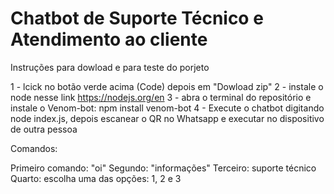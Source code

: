 # Chatbot de Suporte Técnico e Atendimento ao cliente

Instruções para dowload e para teste do porjeto 

1 - lcick no botão verde acima (Code) depois em "Dowload zip"
2 - instale o node nesse link https://nodejs.org/en 
3 - abra o terminal do repositório e instale o Venom-bot: npm install venom-bot
4 - Execute o chatbot digitando node index.js, depois escanear o QR no Whatsapp
e executar no dispositivo de outra pessoa 

Comandos: 

Primeiro comando: "oi"
Segundo: "informações"
Terceiro: suporte técnico 
Quarto: escolha uma das opções: 1, 2 e 3

